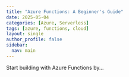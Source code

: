 ```yaml
---
title: "Azure Functions: A Beginner's Guide"
date: 2025-05-04
categories: [Azure, Serverless]
tags: [azure, functions, cloud]
layout: single
author_profile: false
sidebar:
  nav: main
---
```


Start building with Azure Functions by...

